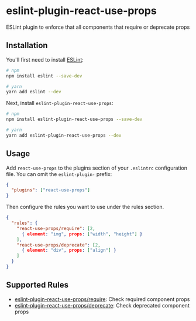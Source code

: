 # eslint-plugin-react-use-props

ESLint plugin to enforce that all components that require or deprecate props

## Installation

You'll first need to install [ESLint](http://eslint.org):

```sh
# npm
npm install eslint --save-dev

# yarn
yarn add eslint --dev
```

Next, install `eslint-plugin-react-use-props`:

```sh
# npm
npm install eslint-plugin-react-use-props --save-dev

# yarn
yarn add eslint-plugin-react-use-props --dev
```

## Usage

Add `react-use-props` to the plugins section of your `.eslintrc` configuration file. You can omit the `eslint-plugin-` prefix:

```json
{
  "plugins": ["react-use-props"]
}
```

Then configure the rules you want to use under the rules section.

```json
{
  "rules": {
    "react-use-props/require": [2,
      { element: "img", props: ["width", "height"] }
    ],
    "react-use-props/deprecate": [2,
      { element: "div", props: ["align"] }
    ]
  }
}
```

## Supported Rules

- [eslint-plugin-react-use-props/require](https://github.com/docccdev/eslint-plugin-react-use-props): Check required component props
- [eslint-plugin-react-use-props/deprecate](https://github.com/docccdev/eslint-plugin-react-use-props): Check deprecated component props
